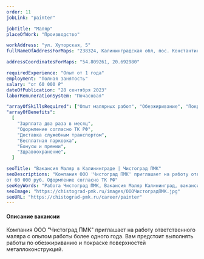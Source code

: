 ```yaml
---
order: 11
jobLink: "painter"

jobTitle: "Маляр"
placeOfWork: "Производство"

workAddress: "ул. Хуторская, 5"
fullNameOfAddressForMaps: "238324, Калининградская обл, пос. Константиновка, ул. Хуторская, 5"

addressCoordinatesForMaps: "54.809261, 20.692980"

requiredExperience: "Опыт от 1 года"
employment: "Полная занятость"
salary: "от 60 000 ₽"
dateOfPublication: "28 сентября 2023"
laborRemunerationSystem: "Почасовая"

"arrayOfSkillsRequired": ["Опыт малярных работ", "Обeзжиривание", "Покpаска"]
"arrayOfBenefits":
  [
    "Зарплата два раза в месяц",
    "Оформление согласно ТК РФ",
    "Доставка служебным транспортом",
    "Бесплатная парковка",
    "Бонусы и премии",
    "Здравоохранение",
  ]

seoTitle: "Вакансия Маляр в Калининграде | Чистоград ПМК"
seoDescriptions: "Компания ООО 'Чистоград ПМК' приглашает на работу ответственного маляра с опытом работы более одного года. 
от 60 000 руб. Оформление согласно ТК РФ"
seoKeyWords: "Работа Чистоград ПМК, Вакансия Маляр Калининград, вакансия Маляр чистоград пмк Калининград, работа Маляр Калининград"
seoImage: "https://chistograd-pmk.ru/images/ОООЧистоградПМК.jpg"
seoURL: "https://chistograd-pmk.ru/career/painter"
---
```


#### Описание вакансии

Компания ООО "Чистоград ПМК" приглашает на работу ответственного  маляра с опытом работы более одного года. 
Вам предстоит выполнять работы по обезжириванию и покраске поверхностей металлоконструкций.

